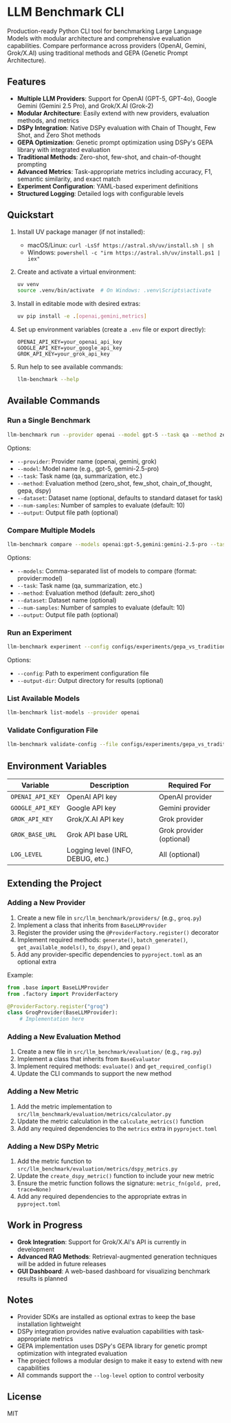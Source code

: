 # LLM Benchmark CLI

Production-ready Python CLI tool for benchmarking Large Language Models with modular architecture and comprehensive evaluation capabilities. Compare performance across providers (OpenAI, Gemini, Grok/X.AI) using traditional methods and GEPA (Genetic Prompt Architecture).

## Features

- **Multiple LLM Providers**: Support for OpenAI (GPT-5, GPT-4o), Google Gemini (Gemini 2.5 Pro), and Grok/X.AI (Grok-2)
- **Modular Architecture**: Easily extend with new providers, evaluation methods, and metrics
- **DSPy Integration**: Native DSPy evaluation with Chain of Thought, Few Shot, and Zero Shot methods
- **GEPA Optimization**: Genetic prompt optimization using DSPy's GEPA library with integrated evaluation
- **Traditional Methods**: Zero-shot, few-shot, and chain-of-thought prompting
- **Advanced Metrics**: Task-appropriate metrics including accuracy, F1, semantic similarity, and exact match
- **Experiment Configuration**: YAML-based experiment definitions
- **Structured Logging**: Detailed logs with configurable levels

## Quickstart

1) Install UV package manager (if not installed):
   - macOS/Linux: `curl -LsSf https://astral.sh/uv/install.sh | sh`
   - Windows: `powershell -c "irm https://astral.sh/uv/install.ps1 | iex"`

2) Create and activate a virtual environment:
   ```bash
   uv venv
   source .venv/bin/activate  # On Windows: .venv\Scripts\activate
   ```

3) Install in editable mode with desired extras:
   ```bash
   uv pip install -e .[openai,gemini,metrics]
   ```

4) Set up environment variables (create a `.env` file or export directly):
   ```
   OPENAI_API_KEY=your_openai_api_key
   GOOGLE_API_KEY=your_google_api_key
   GROK_API_KEY=your_grok_api_key
   ```

5) Run help to see available commands:
   ```bash
   llm-benchmark --help
   ```

## Available Commands

### Run a Single Benchmark

```bash
llm-benchmark run --provider openai --model gpt-5 --task qa --method zero_shot
```

Options:
- `--provider`: Provider name (openai, gemini, grok)
- `--model`: Model name (e.g., gpt-5, gemini-2.5-pro)
- `--task`: Task name (qa, summarization, etc.)
- `--method`: Evaluation method (zero_shot, few_shot, chain_of_thought, gepa, dspy)
- `--dataset`: Dataset name (optional, defaults to standard dataset for task)
- `--num-samples`: Number of samples to evaluate (default: 10)
- `--output`: Output file path (optional)

### Compare Multiple Models

```bash
llm-benchmark compare --models openai:gpt-5,gemini:gemini-2.5-pro --task summarization
```

Options:
- `--models`: Comma-separated list of models to compare (format: provider:model)
- `--task`: Task name (qa, summarization, etc.)
- `--method`: Evaluation method (default: zero_shot)
- `--dataset`: Dataset name (optional)
- `--num-samples`: Number of samples to evaluate (default: 10)
- `--output`: Output file path (optional)

### Run an Experiment

```bash
llm-benchmark experiment --config configs/experiments/gepa_vs_traditional.yaml
```

Options:
- `--config`: Path to experiment configuration file
- `--output-dir`: Output directory for results (optional)

### List Available Models

```bash
llm-benchmark list-models --provider openai
```

### Validate Configuration File

```bash
llm-benchmark validate-config --file configs/experiments/gepa_vs_traditional.yaml
```

## Environment Variables

| Variable | Description | Required For |
|----------|-------------|-------------|
| `OPENAI_API_KEY` | OpenAI API key | OpenAI provider |
| `GOOGLE_API_KEY` | Google API key | Gemini provider |
| `GROK_API_KEY` | Grok/X.AI API key | Grok provider |
| `GROK_BASE_URL` | Grok API base URL | Grok provider (optional) |
| `LOG_LEVEL` | Logging level (INFO, DEBUG, etc.) | All (optional) |

## Extending the Project

### Adding a New Provider

1. Create a new file in `src/llm_benchmark/providers/` (e.g., `groq.py`)
2. Implement a class that inherits from `BaseLLMProvider`
3. Register the provider using the `@ProviderFactory.register()` decorator
4. Implement required methods: `generate()`, `batch_generate()`, `get_available_models()`, `to_dspy()`, and `gepa()`
5. Add any provider-specific dependencies to `pyproject.toml` as an optional extra

Example:
```python
from .base import BaseLLMProvider
from .factory import ProviderFactory

@ProviderFactory.register("groq")
class GroqProvider(BaseLLMProvider):
    # Implementation here
```

### Adding a New Evaluation Method

1. Create a new file in `src/llm_benchmark/evaluation/` (e.g., `rag.py`)
2. Implement a class that inherits from `BaseEvaluator`
3. Implement required methods: `evaluate()` and `get_required_config()`
4. Update the CLI commands to support the new method

### Adding a New Metric

1. Add the metric implementation to `src/llm_benchmark/evaluation/metrics/calculator.py`
2. Update the metric calculation in the `calculate_metrics()` function
3. Add any required dependencies to the `metrics` extra in `pyproject.toml`

### Adding a New DSPy Metric

1. Add the metric function to `src/llm_benchmark/evaluation/metrics/dspy_metrics.py`
2. Update the `create_dspy_metric()` function to include your new metric
3. Ensure the metric function follows the signature: `metric_fn(gold, pred, trace=None)`
4. Add any required dependencies to the appropriate extras in `pyproject.toml`

## Work in Progress

- **Grok Integration**: Support for Grok/X.AI's API is currently in development
- **Advanced RAG Methods**: Retrieval-augmented generation techniques will be added in future releases
- **GUI Dashboard**: A web-based dashboard for visualizing benchmark results is planned

## Notes

- Provider SDKs are installed as optional extras to keep the base installation lightweight
- DSPy integration provides native evaluation capabilities with task-appropriate metrics
- GEPA implementation uses DSPy's GEPA library for genetic prompt optimization with integrated evaluation
- The project follows a modular design to make it easy to extend with new capabilities
- All commands support the `--log-level` option to control verbosity

## License

MIT
